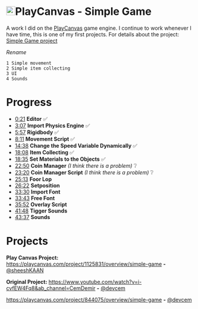 # <img src="https://camo.githubusercontent.com/9c3ee1b0efa2df93815da0521ca3682144aeee895aa2b95d951dcd353d1109fa/68747470733a2f2f73332d65752d776573742d312e616d617a6f6e6177732e636f6d2f7374617469632e706c617963616e7661732e636f6d2f706c6174666f726d2f696d616765732f6c6f676f2f706c617963616e7661732d6c6f676f2d6d656469756d2e706e67" alt="verified" width="24" height="24">PlayCanvas - Simple Game
A work I did on the [PlayCanvas](https://playcanvas.com/) game engine. I continue to work whenever I have time, this is one of my first projects. For details about the project: [Simple Game project](https://playcanvas.com/project/1125831/overview/simple-game)

_Rename_
```
1 Simple movement
2 Simple item collecting
3 UI
4 Sounds
```
# Progress
- [0:21](https://www.youtube.com/watch?v=i-cvfEW4Fq8) **Editor** ✅
- [3:07](https://www.youtube.com/watch?v=i-cvfEW4Fq8) **Import Physics Engine** ✅
- [5:57](https://www.youtube.com/watch?v=i-cvfEW4Fq8) **Rigidbody** ✅
- [8:11](https://www.youtube.com/watch?v=i-cvfEW4Fq8) **Movement Script** ✅ 
- [14:38](https://www.youtube.com/watch?v=i-cvfEW4Fq8) **Change the Speed Variable Dynamically** ✅
- [18:08](https://www.youtube.com/watch?v=i-cvfEW4Fq8) **Item Collecting** ✅ 
- [18:35](https://www.youtube.com/watch?v=i-cvfEW4Fq8) **Set Materials to the Objects** ✅
- [22:50](https://www.youtube.com/watch?v=i-cvfEW4Fq8) **Coin Manager** _(I think there is a problem)_ ❔
- [23:20](https://www.youtube.com/watch?v=i-cvfEW4Fq8) **Coin Manager Script** _(I think there is a problem)_ ❔
- [25:13](https://www.youtube.com/watch?v=i-cvfEW4Fq8) **Foor Lop**
- [26:22](https://www.youtube.com/watch?v=i-cvfEW4Fq8) **Setposition**
- [33:30](https://www.youtube.com/watch?v=i-cvfEW4Fq8) **Import Font**
- [33:43](https://www.youtube.com/watch?v=i-cvfEW4Fq8) **Free Font**
- [35:52](https://www.youtube.com/watch?v=i-cvfEW4Fq8) **Overlay Script**
- [41:48](https://www.youtube.com/watch?v=i-cvfEW4Fq8) **Tigger Sounds**
- [43:37](https://www.youtube.com/watch?v=i-cvfEW4Fq8) **Sounds**

# Projects
**Play Canvas Project:** https://playcanvas.com/project/1125831/overview/simple-game **-** [@sheeshKAAN](https://github.com/sheeshKAAN)

**Original Project:** https://www.youtube.com/watch?v=i-cvfEW4Fq8&ab_channel=CemDemir **-** [@devcem](https://github.com/devcem)

https://playcanvas.com/project/844075/overview/simple-game **-** [@devcem](https://github.com/devcem)
